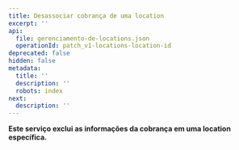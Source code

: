 ```yaml
---
title: Desassociar cobrança de uma location
excerpt: ''
api:
  file: gerenciamento-de-locations.json
  operationId: patch_v1-locations-location-id
deprecated: false
hidden: false
metadata:
  title: ''
  description: ''
  robots: index
next:
  description: ''
---
```

**Este serviço exclui as informações da cobrança em uma location específica.**
